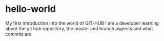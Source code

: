 # hello-world
My first introduction into the world of GIT-HUB
I am a developer learning about the git hub repository, the master and branch aspects and what commits are.

